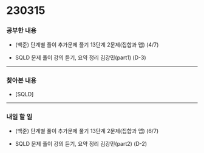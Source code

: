 # 230315

### 공부한 내용

- (백준) 단계별 풀이 추가문제 풀기 13단계 2문제(집합과 맵) (4/7)

- SQLD 문제 풀이 강의 듣기, 요약 정리 김강민(part1) (D-3)

---

### 찾아본 내용

- [SQLD]

---

### 내일 할 일

- (백준) 단계별 풀이 추가문제 풀기 13단계 2문제(집합과 맵) (6/7)

- SQLD 문제 풀이 강의 듣기, 요약 정리 김강민(part2) (D-2)
